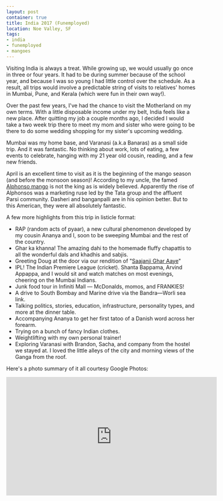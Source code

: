 ```yaml
---
layout: post
container: true
title: India 2017 (Funemployed)
location: Noe Valley, SF
tags:
- india
- funemployed
- mangoes
---
```


Visiting India is always a treat. While growing up, we would usually go once in three or four years. It had to be during summer because of the school year, and because I was so young I had little control over the schedule. As a result, all trips would involve a predictable string of visits to relatives' homes in Mumbai, Pune, and Kerala (which were fun in their own way!).

Over the past few years, I've had the chance to visit the Motherland on my own terms. With a little disposable income under my belt, India feels like a new place. After quitting my job a couple months ago, I decided I would take a two week trip there to meet my mom and sister who were going to be there to do some wedding shopping for my sister's upcoming wedding.

Mumbai was my home base, and Varanasi (a.k.a Banaras) as a small side trip. And it was fantastic. No thinking about work, lots of eating, a few events to celebrate, hanging with my 21 year old cousin, reading, and a few new friends.

April is an excellent time to visit as it is the beginning of the mango season (and before the monsoon season)! According to my uncle, the famed [Alphonso mango](https://en.wikipedia.org/wiki/Alphonso_(mango)) is not the king as is widely believed. Apparently the rise of Alphonsos was a marketing ruse led by the Tata group and the affluent Parsi community. Dasheri and banganpalli are in his opinion better. But to this American, they were all absolutely fantastic.

A few more highlights from this trip in listicle format:

- RAP (random acts of pyaar), a new cultural phenomenon developed by my cousin Ananya and I, soon to be sweeping Mumbai and the rest of the country.
- Ghar ka khanna! The amazing dahi to the homemade fluffy chapattis to all the wonderful dals and khadhis and sabjis.
- Greeting Doug at the door via our rendition of "[Saajanji Ghar Aaye](https://www.youtube.com/watch?v=oJkt2U_C394)"
- IPL! The Indian Premiere League (cricket). Shanta Bappama, Arvind Appappa, and I would sit and watch matches on most evenings, cheering on the Mumbai Indians.
- Junk food tour in Infiniti Mall — McDonalds, momos, and FRANKIES!
- A drive to South Bombay and Marine drive via the Bandra—Worli sea link.
- Talking politics, stories, education, infrastructure, personality types, and more at the dinner table.
- Accompanying Ananya to get her first tatoo of a Danish word across her forearm.
- Trying on a bunch of fancy Indian clothes.
- Weightlifting with my own personal trainer!
- Exploring Varanasi with Brandon, Sacha, and company from the hostel we stayed at. I loved the little alleys of the city and morning views of the Ganga from the roof.

Here's a photo summary of it all courtesy Google Photos:

<iframe width="560" height="315" src="https://www.youtube.com/embed/HCgO5bWKCzA" frameborder="0" allowfullscreen></iframe>



